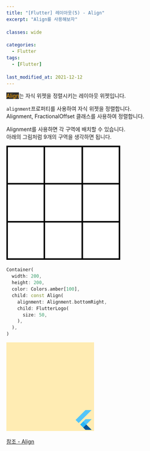 ```yaml
---
title: "[Flutter] 레이아웃(5) - Align"
excerpt: "Align를 사용해보자"

classes: wide

categories:
  - Flutter
tags:
  - [Flutter]

last_modified_at: 2021-12-12
---
```


<mark style="background-color: #2e2e2e; color: orange;">Align</mark>는 자식 위젯을 정렬시키는 레이아웃 위젯입니다.

`alignment`프로퍼티를 사용하여 자식 위젯을 정렬합니다.   
Alignment, FractionalOffset 클래스를 사용하여 정렬합니다.

Alignment를 사용하면 각 구역에 배치할 수 있습니다.   
아래의 그림처럼 9개의 구역을 생각하면 됩니다.

![location](/images/flutter-image/align-location.jpeg)

```dart
Container(
  width: 200,
  height: 200,
  color: Colors.amber[100],
  child: const Align(
    alignment: Alignment.bottomRight,
    child: FlutterLogo(
      size: 50,
    ),
  ),
)
```

![align](/images/flutter-image/align.png)

[참조 - Align](https://api.flutter.dev/flutter/widgets/Align-class.html)